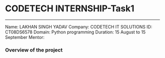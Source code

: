 # CODETECH INTERNSHIP-Task1 
<hr>
<div>Name: LAKHAN SINGH YADAV
Company: CODETECH IT SOLUTIONS
ID: CT08DS6578
Domain: Python programming
Duration: 15 August to 15 September
Mentor:  </div>

<h3>Overview of the project</h3>
